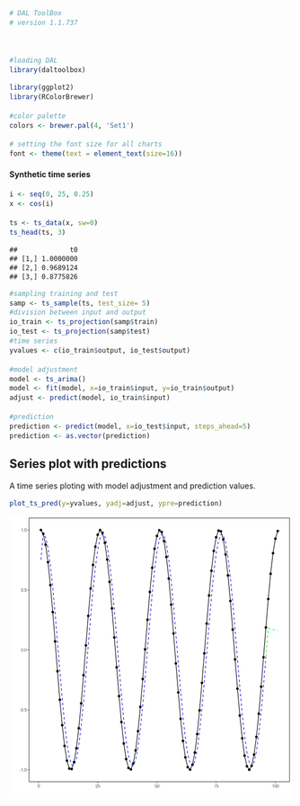 
``` r
# DAL ToolBox
# version 1.1.737



#loading DAL
library(daltoolbox) 
```


``` r
library(ggplot2)
library(RColorBrewer)

#color palette
colors <- brewer.pal(4, 'Set1')

# setting the font size for all charts
font <- theme(text = element_text(size=16))
```

#### Synthetic time series


``` r
i <- seq(0, 25, 0.25)
x <- cos(i)

ts <- ts_data(x, sw=0)
ts_head(ts, 3)
```

```
##             t0
## [1,] 1.0000000
## [2,] 0.9689124
## [3,] 0.8775826
```


``` r
#sampling training and test
samp <- ts_sample(ts, test_size= 5)
#division between input and output
io_train <- ts_projection(samp$train)
io_test <- ts_projection(samp$test)
#time series
yvalues <- c(io_train$output, io_test$output)

#model adjustment
model <- ts_arima()
model <- fit(model, x=io_train$input, y=io_train$output)
adjust <- predict(model, io_train$input)

#prediction
prediction <- predict(model, x=io_test$input, steps_ahead=5)
prediction <- as.vector(prediction)
```

## Series plot with predictions

A time series ploting with model adjustment and prediction values. 


``` r
plot_ts_pred(y=yvalues, yadj=adjust, ypre=prediction)
```

![plot of chunk unnamed-chunk-5](fig/grf_ts_pred/unnamed-chunk-5-1.png)

